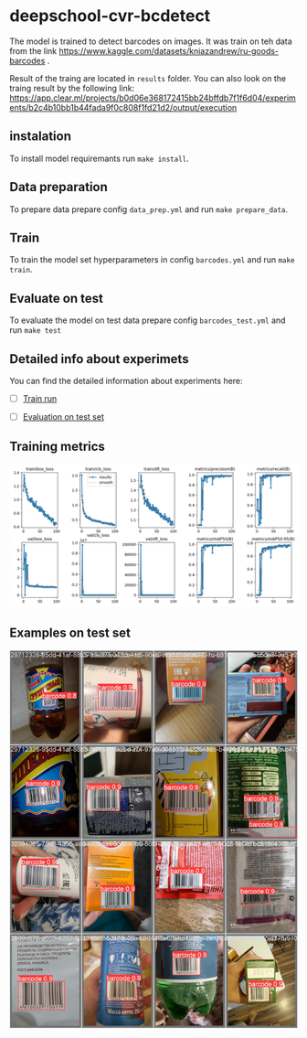 # deepschool-cvr-bcdetect

The model is trained to detect barcodes on images.
It was train on teh data from the link https://www.kaggle.com/datasets/kniazandrew/ru-goods-barcodes .

Result of the traing are located in `results` folder. 
You can also look on the traing result by the following link: 
https://app.clear.ml/projects/b0d06e368172415bb24bffdb7f1f6d04/experiments/b2c4b10bb1b44fada9f0c808f1fd21d2/output/execution


## instalation
To install model requiremants run `make install`.

## Data preparation 
To prepare data prepare config `data_prep.yml` and run `make prepare_data`.

## Train
To train the model set hyperparameters in config `barcodes.yml` and run `make train`.

## Evaluate on test
To evaluate the model on test data prepare config `barcodes_test.yml` and run `make test`

## Detailed info about experimets

You can find the detailed information about experiments here: 
- [ ] [Train run](./results/train)
- [ ] [Evaluation on test set](./results/test)


## Training metrics
![Metrics](./results/train/results.png)

## Examples on test set
![Examples on the test set](./results/test/val_batch2_pred.jpg)

